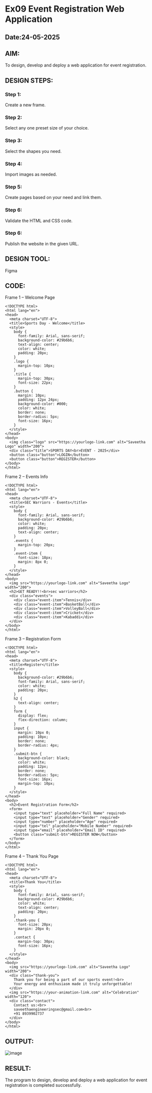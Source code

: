 # Ex09 Event Registration Web Application
## Date:24-05-2025

## AIM:
To design, develop and deploy a web application for event registration.

## DESIGN STEPS:

### Step 1:
Create a new frame.

### Step 2:
Select any one preset size of your choice.

### Step 3:
Select the shapes you need.

### Step 4:
Import images as needed.

### Step 5:
Create pages based on your need and link them.

### Step 6:

Validate the HTML and CSS code.

### Step 6:

Publish the website in the given URL.

## DESIGN TOOL:
Figma

## CODE:
Frame 1 – Welcome Page
```
<!DOCTYPE html>
<html lang="en">
<head>
  <meta charset="UTF-8">
  <title>Sports Day - Welcome</title>
  <style>
    body {
      font-family: Arial, sans-serif;
      background-color: #29b6b6;
      text-align: center;
      color: white;
      padding: 20px;
    }
    .logo {
      margin-top: 10px;
    }
    .title {
      margin-top: 30px;
      font-size: 22px;
    }
    .button {
      margin: 10px;
      padding: 12px 24px;
      background-color: #000;
      color: white;
      border: none;
      border-radius: 5px;
      font-size: 16px;
    }
  </style>
</head>
<body>
  <img class="logo" src="https://yourlogo-link.com" alt="Saveetha Logo" width="200">
  <div class="title">SPORTS DAY<br>EVENT - 2025</div>
  <button class="button">LOGIN</button>
  <button class="button">REGISTER</button>
</body>
</html>
```
Frame 2 – Events Info
```
<!DOCTYPE html>
<html lang="en">
<head>
  <meta charset="UTF-8">
  <title>SEC Warriors - Events</title>
  <style>
    body {
      font-family: Arial, sans-serif;
      background-color: #29b6b6;
      color: white;
      padding: 20px;
      text-align: center;
    }
    .events {
      margin-top: 20px;
    }
    .event-item {
      font-size: 18px;
      margin: 8px 0;
    }
  </style>
</head>
<body>
  <img src="https://yourlogo-link.com" alt="Saveetha Logo" width="200">
  <h2>GET READY!!<br>sec warriors</h2>
  <div class="events">
    <div class="event-item">Tennis</div>
    <div class="event-item">BasketBall</div>
    <div class="event-item">VolleyBall</div>
    <div class="event-item">Cricket</div>
    <div class="event-item">Kabaddi</div>
  </div>
</body>
</html>
```
Frame 3 – Registration Form
```
<!DOCTYPE html>
<html lang="en">
<head>
  <meta charset="UTF-8">
  <title>Register</title>
  <style>
    body {
      background-color: #29b6b6;
      font-family: Arial, sans-serif;
      color: white;
      padding: 20px;
    }
    h2 {
      text-align: center;
    }
    form {
      display: flex;
      flex-direction: column;
    }
    input {
      margin: 10px 0;
      padding: 10px;
      border: none;
      border-radius: 4px;
    }
    .submit-btn {
      background-color: black;
      color: white;
      padding: 12px;
      border: none;
      border-radius: 5px;
      font-size: 16px;
      margin-top: 10px;
    }
  </style>
</head>
<body>
  <h2>Event Registration Form</h2>
  <form>
    <input type="text" placeholder="Full Name" required>
    <input type="text" placeholder="Gender" required>
    <input type="number" placeholder="Age" required>
    <input type="tel" placeholder="Mobile Number" required>
    <input type="email" placeholder="Email ID" required>
    <button class="submit-btn">REGISTER NOW</button>
  </form>
</body>
</html>
```
Frame 4 – Thank You Page
```
<!DOCTYPE html>
<html lang="en">
<head>
  <meta charset="UTF-8">
  <title>Thank You</title>
  <style>
    body {
      font-family: Arial, sans-serif;
      background-color: #29b6b6;
      color: white;
      text-align: center;
      padding: 20px;
    }
    .thank-you {
      font-size: 20px;
      margin: 20px 0;
    }
    .contact {
      margin-top: 30px;
      font-size: 16px;
    }
  </style>
</head>
<body>
  <img src="https://yourlogo-link.com" alt="Saveetha Logo" width="200">
  <div class="thank-you">
    Thank you for being a part of our sports event!<br>
    Your energy and enthusiasm made it truly unforgettable!
  </div>
  <img src="https://your-animation-link.com" alt="Celebration" width="120">
  <div class="contact">
    Contact us:<br>
    saveethaengineeringsec@gmail.com<br>
    +91 8939902737
  </div>
</body>
</html>
```


## OUTPUT:
![image](https://github.com/user-attachments/assets/69442aaa-3190-458e-98f0-5a5490123838)


## RESULT:
The program to design, develop and deploy a web application for event registration is completed successfully.
